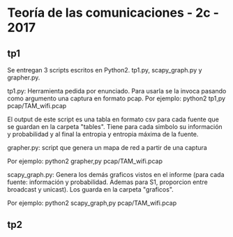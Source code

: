 # Teoría de las comunicaciones - 2c - 2017

## tp1

Se entregan 3 scripts escritos en Python2. tp1.py, scapy_graph.py y grapher.py.

tp1.py: Herramienta pedida por enunciado.
Para usarla se la invoca pasando como argumento una captura en formato pcap.
Por ejemplo:
	python2 tp1,py pcap/TAM_wifi.pcap

El output de este script es una tabla en formato csv para cada fuente que se guardan en la carpeta "tables". Tiene para cada simbolo su información y probabilidad y al final la entropia y entropia máxima de la fuente.

grapher.py: script que genera un mapa de red a partir de una captura

Por ejemplo:
    python2 grapher,py pcap/TAM_wifi.pcap

scapy_graph.py: Genera los demás graficos vistos en el informe (para cada fuente: información y probabilidad. Ademas para S1, proporcion entre broadcast y unicast). Los guarda en la carpeta "graficos".

Por ejemplo:
    python2 scapy_graph,py pcap/TAM_wifi.pcap

## tp2

